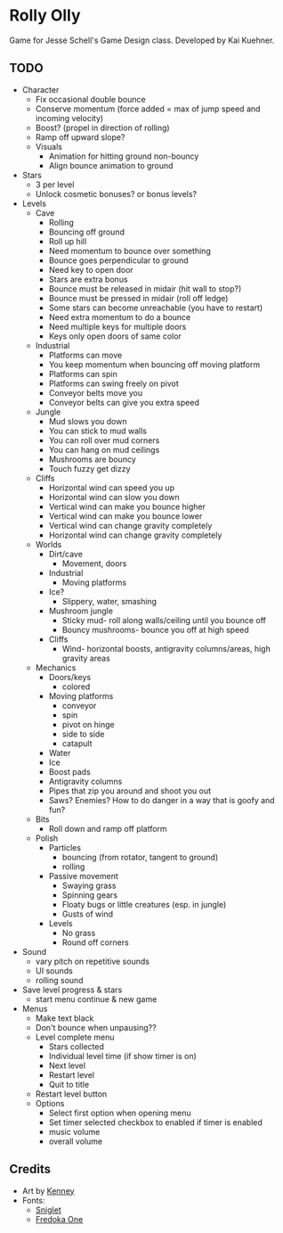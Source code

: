 # Rolly Olly

Game for Jesse Schell's Game Design class. Developed by Kai Kuehner.

## TODO
- Character
	- Fix occasional double bounce
	- Conserve momentum (force added = max of jump speed and incoming velocity)
	- Boost? (propel in direction of rolling)
	- Ramp off upward slope?
	- Visuals
		- Animation for hitting ground non-bouncy
		- Align bounce animation to ground
- Stars
	- 3 per level
	- Unlock cosmetic bonuses? or bonus levels?
- Levels
	- Cave
		- Rolling
		- Bouncing off ground
		- Roll up hill
		- Need momentum to bounce over something
		- Bounce goes perpendicular to ground
		- Need key to open door
		- Stars are extra bonus
		- Bounce must be released in midair (hit wall to stop?)
		- Bounce must be pressed in midair (roll off ledge)
		- Some stars can become unreachable (you have to restart)
		- Need extra momentum to do a bounce
		- Need multiple keys for multiple doors
		- Keys only open doors of same color
	- Industrial
		- Platforms can move
		- You keep momentum when bouncing off moving platform
		- Platforms can spin
		- Platforms can swing freely on pivot
		- Conveyor belts move you
		- Conveyor belts can give you extra speed
	- Jungle
		- Mud slows you down
		- You can stick to mud walls
		- You can roll over mud corners
		- You can hang on mud ceilings
		- Mushrooms are bouncy
		- Touch fuzzy get dizzy
	- Cliffs
		- Horizontal wind can speed you up
		- Horizontal wind can slow you down
		- Vertical wind can make you bounce higher
		- Vertical wind can make you bounce lower
		- Vertical wind can change gravity completely
		- Horizontal wind can change gravity completely
	- Worlds
		- Dirt/cave
			- Movement, doors
		- Industrial
			- Moving platforms
		- Ice?
			- Slippery, water, smashing
		- Mushroom jungle
			- Sticky mud- roll along walls/ceiling until you bounce off
			- Bouncy mushrooms- bounce you off at high speed
		- Cliffs
			- Wind- horizontal boosts, antigravity columns/areas, high gravity areas
	- Mechanics
		- Doors/keys
			- colored
		- Moving platforms
			- conveyor
			- spin
			- pivot on hinge
			- side to side
			- catapult
		- Water
		- Ice
		- Boost pads
		- Antigravity columns
		- Pipes that zip you around and shoot you out
		- Saws? Enemies? How to do danger in a way that is goofy and fun?
	- Bits
		- Roll down and ramp off platform
	- Polish
		- Particles
			- bouncing (from rotator, tangent to ground)
			- rolling
		- Passive movement
			- Swaying grass
			- Spinning gears
			- Floaty bugs or little creatures (esp. in jungle)
			- Gusts of wind
		- Levels
			- No grass
			- Round off corners
- Sound
	- vary pitch on repetitive sounds
	- UI sounds
	- rolling sound
- Save level progress & stars
	- start menu continue & new game
- Menus
	- Make text black
	- Don't bounce when unpausing??
	- Level complete menu
		- Stars collected
		- Individual level time (if show timer is on)
		- Next level
		- Restart level
		- Quit to title
	- Restart level button
	- Options
		- Select first option when opening menu
		- Set timer selected checkbox to enabled if timer is enabled
		- music volume
		- overall volume

## Credits
- Art by [Kenney](https://www.kenney.nl/)
- Fonts:
	- [Sniglet](https://www.fontsquirrel.com/fonts/sniglet)
	- [Fredoka One](https://fonts.google.com/specimen/Fredoka+One)
